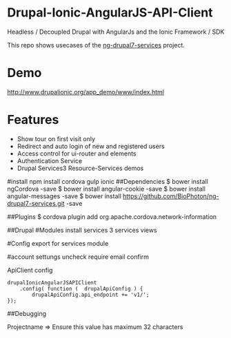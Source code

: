 # Drupal-Ionic-AngularJS-API-Client
Headless / Decoupled Drupal with AngularJs and the Ionic Framework / SDK

This repo shows usecases of the [ng-drupal7-services](https://github.com/BioPhoton/ng-drupal7-services) project.

# Demo
http://www.drupalionic.org/app_demo/www/index.html

# Features
- Show tour on first visit only
- Redirect and auto login of new and registered users
- Access control for ui-router and elements
- Authentication Service
- Drupal Services3 Resource-Services demos

#install
npm install cordova gulp ionic
##Dependencies
$ bower install ngCordova -save
$ bower install angular-cookie -save
$ bower install angular-messages -save
$ bower install https://github.com/BioPhoton/ng-drupal7-services.git -save

##Plugins
$ cordova plugin add org.apache.cordova.network-information


##Drupal
#Modules
install services 3
services views

#Config export for services module

#account settungs
uncheck require email confirm


ApiClient config
```
drupalIonicAngularJSAPIClient
	.config( function (  drupalApiConfig ) {
		drupalApiConfig.api_endpoint += 'v1/';
});
```

##Debugging

Projectname => Ensure this value has maximum 32 characters
